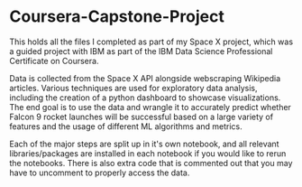 # Coursera-Capstone-Project
This holds all the files I completed as part of my Space X project, which was a guided project with IBM as part of the IBM Data Science Professional Certificate on Coursera.

Data is collected from the Space X API alongside webscraping Wikipedia articles. Various techniques are used for exploratory data analysis, including the creation of a python dashboard to showcase visualizations. The end goal is to use the data and wrangle it to accurately predict whether Falcon 9 rocket launches will be successful based on a large variety of features and the usage of different ML algorithms and metrics.

Each of the major steps are split up in it's own notebook, and all relevant libraries/packages are installed in each notebook if you would like to rerun the notebooks. There is also extra code that is commented out that you may have to uncomment to properly access the data.


